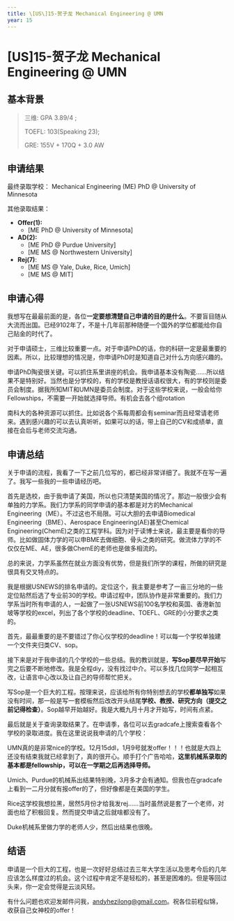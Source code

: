 ```yaml
---
title: \[US\]15-贺子龙 Mechanical Engineering @ UMN
year: 15
---
```


# \[US\]15-贺子龙 Mechanical Engineering @ UMN

## 基本背景

> 三维: GPA 3.89/4 ;
>
> TOEFL: 103\(Speaking 23\);
>
> GRE: 155V + 170Q + 3.0 AW

## 申请结果

最终录取学校： Mechanical Engineering (ME) PhD @ University of Minnesota

其他录取结果：

* **Offer\(1\):**
  * \[ME PhD @ University of Minnesota\] 
* **AD\(2\):**
  * \[ME PhD @ Purdue University\] 
  * \[ME MS @ Northwestern University\] 
* **Rej\(7\)**:
  * \[ME MS @ Yale, Duke, Rice, Umich\] 
  * \[ME MS @ MIT\] 
  

## 申请心得
我想写在最最前面的是，各位**一定要想清楚自己申请的目的是什么**。不要盲目随从大流而出国。已经9102年了，不是十几年前那种随便一个国外的学位都能给你自己贴金的时代了。

对于申请硕士，三维比较重要一点。对于申请PhD的话，你的科研一定是最重要的因素。所以，比较理想的情况是，你申请PhD时是知道自己对什么方向感兴趣的。

申请PhD陶瓷很关键。可以抓住系里讲座的机会。我申请基本没有陶瓷……所以结果不是特别好。当然也是分学校的，有的学校是教授话语权很大，有的学校则是委员会制度。据我所知MIT和UMN是委员会制度。对于这些学校来说，一般会给你Fellowships，不需要一开始就选择导师。有机会去各个组rotation

南科大的各种资源可以抓住。比如说各个系每周都会有seminar而且经常请老师来。遇到感兴趣的可以去认真听听。如果可以的话，带上自己的CV和成绩单，直接在会后与老师交流沟通。

## 申请总结
关于申请的流程，我看了一下之前几位写的，都已经非常详细了。我就不在写一遍了。我写一些我的一些申请经历吧。

首先是选校，由于我申请了美国，所以也只清楚美国的情况了。那边一般很少会有单独的力学系。我们力学系的同学申请的基本都是对方的Mechanical Engineering（ME）。不过这也不局限。可以大胆的去申请Biomedical Engineering（BME）、Aerospace Engineering(AE)甚至Chemical Engineering(ChemE)之类的工程学科。因为对于读博士来说，最主要是看你的导师。比如做固体力学的可以申BME去做细胞、骨头之类的研究。做流体力学的不仅仅在ME、AE，很多做ChemE的老师也是做多相流的。

总的来说，力学系虽然在就业方面没有优势，但是我们所学的课程，所做的研究是很具有交叉特点的。

我是根据USNEWS的排名申请的。定位这个，我主要是参考了一亩三分地的一些定位贴然后选了专业前30的学校。申请过程中，团队协作是非常重要的。我们力学系当时所有申请的人，一起做了一张USNEWS前100名学校和英国、香港新加坡等学校的excel，列出了各个学校的deadline、TOEFL、GRE的小分要求之类的。

首先，最最重要的是不要错过了你心仪学校的deadline！可以每一个学校单独建一个文件夹归类CV、sop。

接下来是对于我申请的几个学校的一些总结。我的教训就是，**写Sop要尽早开始**写完之后要不断地修改。我是全程diy，没有找过中介。可以多找几位同学一起相互改，让语言中心改以及让自己的导师帮忙把关。

写Sop是一个巨大的工程。按理来说，应该给所有你特别想去的学校**都单独写**如果没有时间，那一般是写一套模板然后改改开头结尾**学校、教授、研究方向（提交之前记得检查）**。Sop越早开始越好。我是大概九月十月才开始写，时间有点紧。

最后就是关于查询录取结果了。在申请季，各位可以去gradcafe上搜索查看各个学校的录取进度。我在这里说说我申请的几个学校：

UMN真的是非常nice的学校。12月15ddl，1月9号就发offer！！！也就是大四上还没有结束我就已经拿到了，真的很开心。顺手打个广告哈哈，**这里机械系录取的基本都是fellowship，可以在一学期之后再选择导师。**

Umich、Purdue的机械系出结果特别晚，3月多才会有通知。但我也在gradcafe上看到一二月分就有报offer的了，但好像都是在美国的学生。

Rice这学校我想拉黑，居然5月份才给我发rej……当时虽然说是套了一个老师，对面也给了积极回复。然而提交申请之后就啥都没有了。

Duke机械系里做力学的老师人少，然后出结果也很晚。

## 结语
申请是一个巨大的工程，也是一次好好总结过去三年大学生活以及思考今后的几年应该怎么样度过的机会。这个过程中肯定不是轻松的，甚至是困难的。但是等回过头来，你一定会觉得是云淡风轻。
  
有什么问题也欢迎发邮件问我，andyhezilong@gmail.com。祝各位前程似锦，收获自己女神校的offer！
